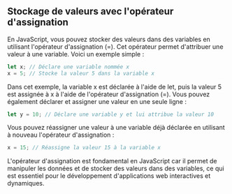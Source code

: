 
## Stockage de valeurs avec l'opérateur d'assignation

En JavaScript, vous pouvez stocker des valeurs dans des variables en utilisant l'opérateur d'assignation (=). Cet opérateur permet d'attribuer une valeur à une variable. Voici un exemple simple :  
````js 
let x; // Déclare une variable nommée x
x = 5; // Stocke la valeur 5 dans la variable x
````  
Dans cet exemple, la variable x est déclarée à l'aide de let, puis la valeur 5 est assignée à x à l'aide de l'opérateur d'assignation (=). Vous pouvez également déclarer et assigner une valeur en une seule ligne :  
````js
let y = 10; // Déclare une variable y et lui attribue la valeur 10
````  
Vous pouvez réassigner une valeur à une variable déjà déclarée en utilisant à nouveau l'opérateur d'assignation :  
````js
x = 15; // Réassigne la valeur 15 à la variable x
````  
L'opérateur d'assignation est fondamental en JavaScript car il permet de manipuler les données et de stocker des valeurs dans des variables, ce qui est essentiel pour le développement d'applications web interactives et dynamiques.  
